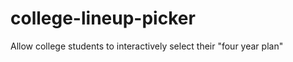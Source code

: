 college-lineup-picker
=====================

Allow college students to interactively select their "four year plan"
